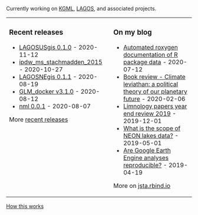 Currently working on [KGML](https://sites.google.com/umn.edu/kgml/home), [LAGOS](https://lagoslakes.org), and associated projects. 

<table><tr><td valign="top">

### Recent releases
<!-- recent_releases starts -->
* [LAGOSUSgis 0.1.0](https://github.com/cont-limno/LAGOSUSgis/releases/tag/0.1.0) - 2020-11-12
* [ipdw_ms_stachmadden_2015 ](https://github.com/jsta/ipdw_ms_stachmadden_2015/releases/tag/0.1) - 2020-10-27
* [LAGOSNEgis 0.1.1](https://github.com/cont-limno/LAGOSNEgis/releases/tag/0.1.1) - 2020-08-19
* [GLM_docker v3.1.0](https://github.com/jsta/GLM_docker/releases/tag/v3.1.0) - 2020-08-12
* [nml 0.0.1](https://github.com/jsta/nml/releases/tag/0.0.1) - 2020-08-07
<!-- recent_releases ends -->
More [recent releases](https://github.com/jsta/jsta/blob/main/releases.md)
</td><td valign="top">

### On my blog
<!-- blog starts -->
* [Automated roxygen documentation of R package data](https://jsta.rbind.io/blog/automated-roxygen-documentation-of-r-package-data/) - 2020-07-12
* [Book review - Climate leviathan: a political theory of our planetary future](https://jsta.rbind.io/blog/climate-leviathan-a-polictical-theory-of-our-planetary-future/) - 2020-02-06
* [Limnology papers year end review 2019](https://jsta.rbind.io/blog/limnology-papers-year-end-review-with-a-python-twitter-rss-feed/) - 2019-12-01
* [What is the scope of NEON lakes data?](https://jsta.rbind.io/blog/what-is-the-scope-of-neon-lakes-data/) - 2019-05-01
* [Are Google Earth Engine analyses reproducible?](https://jsta.rbind.io/blog/are-google-earth-engine-analyses-reproducible/) - 2019-04-19
<!-- blog ends -->
More on [jsta.rbind.io](https://jsta.rbind.io)
</td></tr></table>

<a href="https://simonwillison.net/2020/Jul/10/self-updating-profile-readme/">How this works</a>
